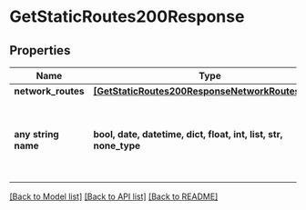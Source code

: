 # GetStaticRoutes200Response


## Properties
Name | Type | Description | Notes
------------ | ------------- | ------------- | -------------
**network_routes** | [**[GetStaticRoutes200ResponseNetworkRoutesInner]**](GetStaticRoutes200ResponseNetworkRoutesInner.md) |  | [optional] 
**any string name** | **bool, date, datetime, dict, float, int, list, str, none_type** | any string name can be used but the value must be the correct type | [optional]

[[Back to Model list]](../README.md#documentation-for-models) [[Back to API list]](../README.md#documentation-for-api-endpoints) [[Back to README]](../README.md)


